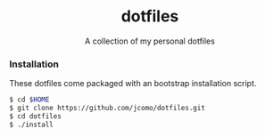 <h1 align="center">dotfiles</h1>

<p align="center">
A collection of my personal dotfiles
</p>

### Installation

These dotfiles come packaged with an bootstrap installation script.

```sh
$ cd $HOME
$ git clone https://github.com/jcomo/dotfiles.git
$ cd dotfiles
$ ./install
```
